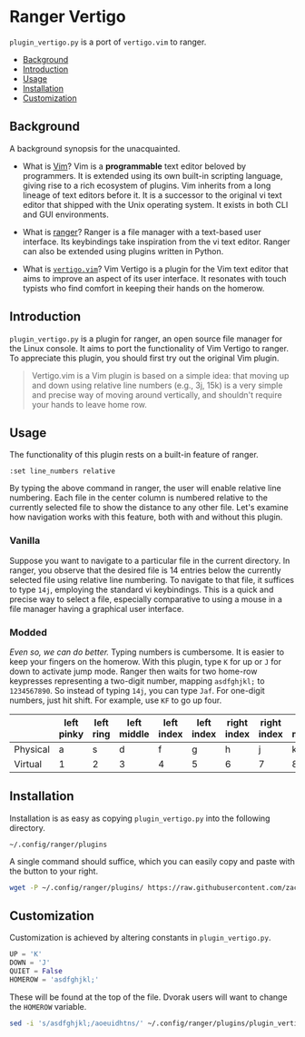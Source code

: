 # Ranger Vertigo

<!--
	FILENAME: README.md
	AUTHOR: Zachary Krepelka
	DATE: Saturday, March 9th, 2024
	ABOUT: A better way to move vertically in ranger
	ORIGIN: https://github.com/zachary-krepelka/ranger-vertigo.git
	UPDATED: Sunday, September 7th, 2025 at 2:04 AM
-->

`plugin_vertigo.py` is a port of `vertigo.vim` to ranger.

- [Background](#background)
- [Introduction](#introduction)
- [Usage](#usage)
- [Installation](#installation)
- [Customization](#customization)

<!----------------------------------------------------------------------------->

## Background

A background synopsis for the unacquainted.

* What is [Vim][1]?  Vim is a **programmable** text editor beloved by
  programmers.  It is extended using its own built-in scripting language, giving
  rise to a rich ecosystem of plugins. Vim inherits from a long lineage of text
  editors before it. It is a successor to the original vi text editor that
  shipped with the Unix operating system. It exists in both CLI and GUI
  environments.

* What is [ranger][2]?  Ranger is a file manager with a text-based user
  interface. Its keybindings take inspiration from the vi text editor.  Ranger
  can also be extended using plugins written in Python.

* What is [`vertigo.vim`][3]?  Vim Vertigo is a plugin for the Vim text editor
  that aims to improve an aspect of its user interface.  It resonates with touch
  typists who find comfort in keeping their hands on the homerow.

<!----------------------------------------------------------------------------->

## Introduction

`plugin_vertigo.py` is a plugin for ranger, an open source file manager for the
Linux console. It aims to port the functionality of Vim Vertigo to ranger.  To
appreciate this plugin, you should first try out the original Vim plugin.

> Vertigo.vim is a Vim plugin is based on a simple idea: that moving up and down
> using relative line numbers (e.g., 3j, 15k) is a very simple and precise way
> of moving around vertically, and shouldn't require your hands to leave home
> row.

<!----------------------------------------------------------------------------->

## Usage

The functionality of this plugin rests on a built-in feature of ranger.

```text
:set line_numbers relative
```

By typing the above command in ranger, the user will enable relative line
numbering. Each file in the center column is numbered relative to the currently
selected file to show the distance to any other file.  Let's examine how
navigation works with this feature, both with and without this plugin.

### Vanilla

Suppose you want to navigate to a particular file in the current directory.  In
ranger, you observe that the desired file is 14 entries below the currently
selected file using relative line numbering. To navigate to that file, it
suffices to type `14j`, employing the standard vi keybindings. This is a quick
and precise way to select a file, especially comparative to using a mouse in a
file manager having a graphical user interface.

### Modded

*Even so, we can do better.* Typing numbers is cumbersome. It is easier to keep
your fingers on the homerow.  With this plugin, type `K` for up or `J` for down
to activate jump mode.  Ranger then waits for two home-row keypresses
representing a two-digit number, mapping `asdfghjkl;` to `1234567890`.  So
instead of typing `14j`, you can type `Jaf`. For one-digit numbers, just hit
shift. For example, use `KF` to go up four.

<div align="center">

| | left<br>pinky | left<br>ring | left<br>middle | left<br>index | left<br>index | right<br>index | right<br>index | right<br>middle | right<br>ring | right<br>pinky |
| -------- | - | - | - | - | - | - | - | - | - | - |
| Physical | a | s | d | f | g | h | j | k | l | ; |
| Virtual  | 1 | 2 | 3 | 4 | 5 | 6 | 7 | 8 | 9 | 0 |

</div>


<!----------------------------------------------------------------------------->

## Installation

Installation is as easy as copying `plugin_vertigo.py` into the following
directory.

```text
~/.config/ranger/plugins
```

A single command should suffice, which you can easily copy and paste with the
button to your right.

```bash
wget -P ~/.config/ranger/plugins/ https://raw.githubusercontent.com/zachary-krepelka/ranger-vertigo/main/plugin_vertigo.py
```

<!----------------------------------------------------------------------------->

## Customization

Customization is achieved by altering constants in `plugin_vertigo.py`.

```python
UP = 'K'
DOWN = 'J'
QUIET = False
HOMEROW = 'asdfghjkl;'
```

These will be found at the top of the file.  Dvorak users will want to change
the `HOMEROW` variable.

```bash
sed -i 's/asdfghjkl;/aoeuidhtns/' ~/.config/ranger/plugins/plugin_vertigo.py
```

<!-- References and Footnotes ------------------------------------------------->

[1]: https://en.wikipedia.org/wiki/Vim_(text_editor)
[2]: https://en.wikipedia.org/wiki/Ranger_(file_manager)
[3]: https://github.com/prendradjaja/vim-vertigo.git
[4]: https://github.com/zachary-krepelka/ranger-vertigo.git
